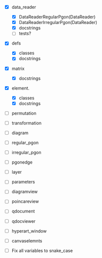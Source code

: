 - [x] data_reader
    - [x] DataReaderRegularPgon(DataReader)
    - [x] DataReaderIrregularPgon(DataReader)
    - [x] docstrings
    - [ ] tests?
- [x] defs
  - [x] classes
  - [x] docstrings
- [x] matrix
  - [x] docstrings
- [x] element.
  - [x] classes
  - [x] docstrings
- [ ] permutation
- [ ] transformation

- [ ] diagram
- [ ] regular_pgon
- [ ] irregular_pgon
- [ ] pgonedge
- [ ] layer
- [ ] parameters



- [ ] diagramview
- [ ] poincareview

- [ ] qdocument
- [ ] qdocviewer

- [ ] hyperart_window
- [ ] canvaselemnts


- [ ] Fix all variables to snake_case